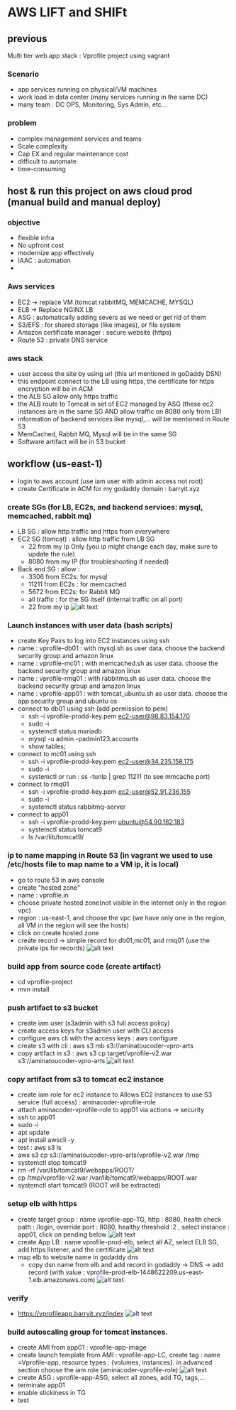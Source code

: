 # AWS LIFT and SHIFt

## previous 
Multi tier web app stack : Vprofile project using vagrant
### Scenario
- app services running on physical/VM machines
- work load in data center (many services running in the same DC)
- many team : DC OPS, Monitoring, Sys Admin, etc...

### problem 
- complex management services and teams 
- Scale complexity
- Cap EX and regular maintenance cost
- difficult to automate
- time-consuming

## host & run this project on aws cloud prod (manual build and manual deploy)

### objective
- flexible infra
- No upfront cost
- modernize app effectively
- IAAC : automation
- 
### Aws services
- EC2 -> replace VM (tomcat rabbitMQ, MEMCACHE, MYSQL)
- ELB -> Replace NGINX LB
- ASG : automatically adding severs as we need or get rid of them
- S3/EFS : for shared storage (like images), or file system
- Amazon certificate manager : secure website (https) 
- Route 53 : private DNS service

### aws stack
- user access the site by using url (this url mentioned in goDaddy DSN)
- this endpoint connect to the LB using https, the certificate for https encryption will be in ACM
- the ALB SG allow only https traffic
- the ALB route to Tomcat in set of EC2 managed by ASG (these ec2 instances are in the same SG AND allow traffic on 8080 only from LB)
- information of backend services like mysql,... will be mentioned in Route 53
- MemCached, Rabbit MQ, Mysql will be in the same SG
- Software artifact will be in S3 bucket

## workflow (us-east-1)
- login to aws account (use iam user with admin access not root)
- create Certificate in ACM for my godaddy domain : barryit.xyz
### create SGs (for LB, EC2s, and backend services: mysql, memcached, rabbit mq)
- LB SG  : allow http traffic and https from everywhere
- EC2 SG (tomcat) : allow http traffic from LB SG
    - 22 from my Ip Only (you ip might change each day, make sure to update the rule)
    - 8080 from my IP (for troubleshooting if needed)
- Back end SG : allow :
    - 3306 from EC2s: for mysql 
    - 11211 from EC2s : for memcached
    - 5672 from EC2s: for Rabbit MQ
    - all traffic : for the SG itself (internal traffic on all port)
    - 22 from my ip
![alt text](https://github.com/AminaB/devops/blob/master/full_devops/aws/SGs.png)
### Launch instances with user data (bash scripts)
- create Key Pairs to log into EC2 instances using ssh
- name : vprofile-db01 : with mysql.sh as user data. choose the backend security group and amazon linux
- name : vprofile-mc01 : with memcached.sh as user data. choose the backend security group and amazon linux
- name : vprofile-rmq01 : with rabbitmq.sh as user data. choose the backend security group and amazon linux
- name : vprofile-app01 : with tomcat_ubuntu.sh as user data. choose the app security group and ubuntu os
- connect to db01 using ssh (add permission to.pem)
    - ssh -i vprofile-prodd-key.pem ec2-user@98.83.154.170
    - sudo -i
    - systemctl status mariadb
    - mysql -u admin -padmin123 accounts
    - show tables;
- connect to mc01 using ssh
    - ssh -i vprofile-prodd-key.pem ec2-user@34.235.158.175
    - sudo -i
    - systemctl or run :  ss -tunlp | grep 11211 (to see mmcache port)
- connect to rmq01
    - ssh -i vprofile-prodd-key.pem ec2-user@52.91.236.155
    - sudo -i
    - systemctl status rabbitmq-server
- connect to app01
  - ssh -i vprofile-prodd-key.pem ubuntu@54.90.182.183
  - systemctl status tomcat9
  -  ls /var/lib/tomcat9/

### ip to name mapping in Route 53 (in vagrant we used to use /etc/hosts file to map name to a VM ip, it is local) 
- go to route 53 in aws console
- create "hosted zone"
- name : vprofile.in
- choose private hosted zone(not visible in the internet only in the region vpc)
- region : us-east-1, and choose the vpc (we have only one in the region, all VM in the region will see the hosts)
- click on create hosted zone
- create record -> simple record for db01,mc01, and rmq01 (use the private ips for records)
![alt text](https://github.com/AminaB/devops/blob/master/full_devops/aws/route53HostedZone.png)

### build app from source code (create artifact)
- cd vprofile-project
- mvn install
### push artifact to s3 bucket
- create iam user (s3admin with s3 full access policy)
- create access keys for s3admin user with CLI access
- configure aws cli with the access keys : aws configure
- create s3 with cli : aws s3 mb s3://aminatoucoder-vpro-arts
- copy artifact in s3 :  aws s3 cp target/vprofile-v2.war s3://aminatoucoder-vpro-arts
![alt text](https://github.com/AminaB/devops/blob/master/full_devops/aws/s3.png)
### copy artifact from s3 to tomcat ec2 instance
- create iam role for ec2 instance to Allows EC2 instances to use S3 service (full access) : aminacoder-vprofile-role
- attach aminacoder-vprofile-role to app01 via actions -> security
- ssh to app01
- sudo -i
- apt update
- apt install awscli -y
- test : aws s3 ls
- aws s3 cp s3://aminatoucoder-vpro-arts/vprofile-v2.war /tmp
- systemctl stop tomcat9
- rm -rf /var/lib/tomcat9/webapps/ROOT/
- cp /tmp/vprofile-v2.war /var/lib/tomcat9/webapps/ROOT.war
- systemctl start tomcat9 (ROOT will be extracted)
### setup elb with https
- create target group : name vprofile-app-TG, http : 8080, health check path : /login, override port : 8080, healthy threshold :2 , select instance : app01, click on pending below
![alt text](https://github.com/AminaB/devops/blob/master/full_devops/aws/paas/TG.png)
- create App LB : name vprofile-prod-elb, select all AZ, select  ELB SG, add https listener, and the certificate
![alt text](https://github.com/AminaB/devops/blob/master/full_devops/aws/LB.png)
- map elb to website name in godaddy dns
  - copy dsn name from elb and add record in godaddy -> DNS -> add record (with value : vprofile-prod-elb-1448622209.us-east-1.elb.amazonaws.com)
![alt text](https://github.com/AminaB/devops/blob/master/full_devops/aws/paas/domain.png)
### verify
- https://vprofileapp.barryit.xyz/index
![alt text](https://github.com/AminaB/devops/blob/master/full_devops/aws/paas/webpagelogin_with_domain_name.png)
### build autoscaling group for tomcat instances.
- create AMI from app01 : vprofile-app-image
- create launch template from AMI : vprofile-app-LC, create tag : name =Vprofile-app, resource types : {volumes, instances}. in advanced section choose the iam role (aminacoder-vprofile-role)
  ![alt text](https://github.com/AminaB/devops/blob/master/full_devops/aws/paas/LT.png)
- create ASG : vprofile-app-ASG, select all zones, add TG, tags,...
- terminate app01
- enable stickiness in TG
- test
